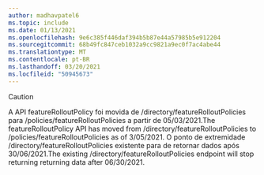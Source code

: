 ```yaml
---
author: madhavpatel6
ms.topic: include
ms.date: 01/13/2021
ms.openlocfilehash: 9e6c385f446daf394b5b87e44a57985b5e912204
ms.sourcegitcommit: 68b49fc847ceb1032a9cc9821a9ec0f7ac4abe44
ms.translationtype: MT
ms.contentlocale: pt-BR
ms.lasthandoff: 03/20/2021
ms.locfileid: "50945673"
---
```

<!-- markdownlint-disable MD041-->

> [!CAUTION]
> <span data-ttu-id="0e489-101">A API featureRolloutPolicy foi movida de /directory/featureRolloutPolicies para /policies/featureRolloutPolicies a partir de 05/03/2021.</span><span class="sxs-lookup"><span data-stu-id="0e489-101">The featureRolloutPolicy API has moved from /directory/featureRolloutPolicies to /policies/featureRolloutPolicies as of 3/05/2021.</span></span> <span data-ttu-id="0e489-102">O ponto de extremidade /directory/featureRolloutPolicies existente para de retornar dados após 30/06/2021.</span><span class="sxs-lookup"><span data-stu-id="0e489-102">The existing /directory/featureRolloutPolicies endpoint will stop returning returning data after 06/30/2021.</span></span>
